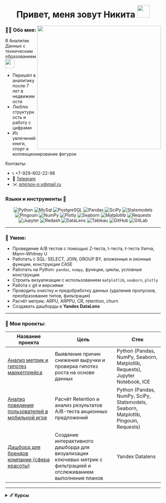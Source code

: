 <h1 align="center">Привет, меня зовут Никита <img src="https://media.giphy.com/media/hvRJCLFzcasrR4ia7z/giphy.gif" width="40"></h1>
<img align="right" src="https://media.giphy.com/media/v1.Y2lkPTc5MGI3NjExbTA0YzExOGs3ZDR0YjI3amptazNwcTVjNnZ3OXdqdzRtbjN6MHpibSZlcD12MV9naWZzX3NlYXJjaCZjdD1n/XreQmk7ETCak0/giphy.gif" width="400">

### :man_technologist: Обо мне:
Я Аналитик Данных с техническим образованием <img src="https://media.giphy.com/media/WUlplcMpOCEmTGBtBW/giphy.gif" width="30">

- Перешёл в аналитику после 7 лет в недвижимости
- Люблю структурность и работу с цифрами
- Из увлечений: книги, спорт и коллекционирование фигурок

Контакты:
* 📞 +7-929-602-22-98
* 📲 [Telegram](https://t.me/smirnovrealty)
* ✉️ smirnov-n.v@mail.ru 

### Языки и инструменты 🔧
<div align="center">

![Python](https://img.shields.io/badge/-Python-0b0038?style=for-the-badge&logo=python&logoColor=3c78a9)
![MySql](https://img.shields.io/badge/MySQL-0b0038?logo=mySQL&style=for-the-badge)
![PostgreSQL](https://img.shields.io/badge/postgresql-0b0038?style=for-the-badge&logo=postgresql&logoColor=white)
![Pandas](https://img.shields.io/badge/pandas-0b0038?style=for-the-badge&logo=pandas&logoColor=white)
![SciPy](https://img.shields.io/badge/SciPy-0b0038?style=for-the-badge&logo=scipy&logoColor=%white)
![Statsmodels](https://img.shields.io/badge/Statsmodels-0b0038?style=for-the-badge&logo=Statsmodels&logoColor=%white)
![Pingouin](https://img.shields.io/badge/Pingouin-0b0038?style=for-the-badge&logo=Pingouin&logoColor=%white)
![NumPy](https://img.shields.io/badge/numpy-0b0038?style=for-the-badge&logo=numpy&logoColor=4c74cc)
![Plotly](https://img.shields.io/badge/plotly-0b0038?logo=plotly&logoColor=blue&style=for-the-badge)
![Seaborn](https://img.shields.io/badge/Seaborn-0b0038?style=for-the-badge&logo=seaborn&logoColor=white)
![Matplotlib](https://img.shields.io/badge/Matplotlib-0b0038?style=for-the-badge&logo=Matplotlib&logoColor=white)
![Requests](https://img.shields.io/badge/Requests-0b0038?style=for-the-badge&logo=Requests&logoColor=white)
![Jupyter](https://img.shields.io/badge/Jupyter-0b0038?logo=Jupyter&style=for-the-badge)
![Redash](https://img.shields.io/badge/Redash-0b0038?logo=redash&logoColor=red&style=for-the-badge)
![DataLens](https://img.shields.io/badge/DataLens-0b0038?logo=DataLens&style=for-the-badge)
![Tableau](https://img.shields.io/badge/Tableau-0b0038?logo=Tableau&style=for-the-badge)
![GitHub](https://img.shields.io/badge/GitHub-0b0038?logo=github&logoColor=white&style=for-the-badge)
![GitLab](https://img.shields.io/badge/GitLab-0b0038?style=for-the-badge&logo=gitlab&logoColor=white)
</div>

---

### :metal: Умею:
- Проведение A/B тестов с помощью Z-теста, t-теста, t-теста Уэлча, Mann–Whitney U
- Работать с SQL: SELECT, JOIN, GROUP BY, вложенные и оконные функции, конструкции CASE
- Работать на Python: `pandas`, `numpy`, функции, циклы, условные конструкции
- Строить визуализации с использованием `matplotlib`, `seaborn`, `plotly` 
- Работа с git и версиями  
- Проводить очистку и предобработку данных (удаление пропусков, преобразование типов, фильтрация)
- Расчёт метрик: ARPU, ARPPU, CR, retention, churn  
- Создавать дашборды в **Yandex DataLens**

---

### :book: Мои проекты:

| Название проекта | Цель | Стек |
|------------------|------|------|
| [Анализ метрик и гипотез маркетплейса](https://github.com/n-smirnov/project_1) | Выявление причин снижения выручки и проверка гипотез роста на основе данных | Python (Pandas, NumPy, Seaborn, Matplotlib, Requests), Jupyter Notebook, ICE |
| [Анализ поведения пользователей в мобильной игре](https://github.com/n-smirnov/project_2) | Расчёт Retention и анализ результатов A/B-теста акционных предложений | Python (Pandas, NumPy, SciPy, Statsmodels, Seaborn, Matplotlib, Pingouin, Requests) |
| [Дашборд для брендов компании (сфера красоты)](https://datalens.yandex/39jnq4h3wwuap) | Создание интерактивного дашборда для визуализации ключевых метрик с фильтрацией и отслеживанием выполнения планов | Yandex Datalens |

---
<details>	   
<summary><b>☄️ Курсы</b></summary>
<div align="left">
  
- <b>Аналитик данных</b>  
[![Karpov](https://img.shields.io/badge/Karpov.Courses-0b0038?style=for-the-badge&logo=Karpov&logoColor=white)](https://lab.karpov.courses/certificate/9c2fe64d-d452-4595-9fba-a7fa74d4fcc5/)<br>
- <b>Основы статистики</b><br>
[![Stepik](https://img.shields.io/badge/Stepik-0b0038?style=for-the-badge&logo=Stepik&logoColor=white)](https://stepik.org/cert/2631844)
  
</div>
</details>
